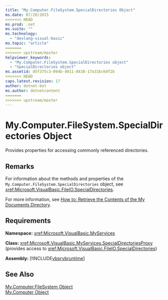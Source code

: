 ```yaml
---
title: "My.Computer.FileSystem.SpecialDirectories Object"
ms.date: 07/20/2015
<<<<<<< HEAD
ms.prod: .net
ms.suite: ""
ms.technology: 
  - "devlang-visual-basic"
ms.topic: "article"
=======
>>>>>>> upstream/master
helpviewer_keywords: 
  - "My.Computer.FileSystem.SpecialDirectories object"
  - "SpecialDirectories object"
ms.assetid: d5f375c3-094b-4011-8438-17a31bc6df2b
<<<<<<< HEAD
caps.latest.revision: 17
author: dotnet-bot
ms.author: dotnetcontent
=======
>>>>>>> upstream/master
---
```

# My.Computer.FileSystem.SpecialDirectories Object
Provides properties for accessing commonly referenced directories.  
  
## Remarks  
 For information about the methods and properties of the `My.Computer.FileSystem.SpecialDirectories` object, see <xref:Microsoft.VisualBasic.FileIO.SpecialDirectories>.  
  
 For more information, see [How to: Retrieve the Contents of the My Documents Directory](../../../visual-basic/developing-apps/programming/drives-directories-files/how-to-retrieve-the-contents-of-the-my-documents-directory.md).  
  
## Requirements  
 **Namespace:** <xref:Microsoft.VisualBasic.MyServices>  
  
 **Class:** <xref:Microsoft.VisualBasic.MyServices.SpecialDirectoriesProxy> (provides access to <xref:Microsoft.VisualBasic.FileIO.SpecialDirectories>)  
  
 **Assembly:** [!INCLUDE[vbprvbruntime](~/includes/vbprvbruntime-md.md)]  
  
## See Also  
 [My.Computer.FileSystem Object](../../../visual-basic/language-reference/objects/my-computer-filesystem-object.md)  
 [My.Computer Object](../../../visual-basic/language-reference/objects/my-computer-object.md)
